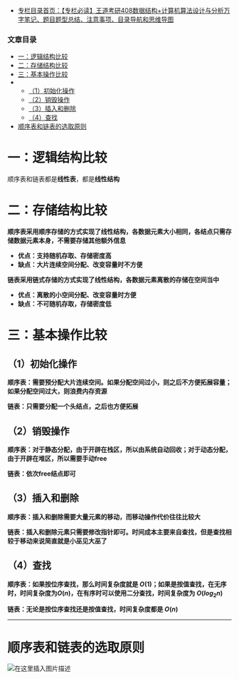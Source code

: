  

- [专栏目录首页：【专栏必读】王道考研408数据结构+计算机算法设计与分析万字笔记、题目题型总结、注意事项、目录导航和思维导图](https://zhangxing-tech.blog.csdn.net/article/details/121501138?spm=1001.2014.3001.5502)

### 文章目录

- [一：逻辑结构比较](#_4)
- [二：存储结构比较](#_8)
- [三：基本操作比较](#_19)
- - [（1）初始化操作](#1_20)
  - [（2）销毁操作](#2_26)
  - [（3）插入和删除](#3_33)
  - [（4）查找](#4_39)
- [顺序表和链表的选取原则](#_49)

# 一：逻辑结构比较

顺序表和链表都是**线性表**，都是**线性结构**

# 二：存储结构比较

**顺序表采用顺序存储的方式实现了线性结构，各数据元素大小相同，各结点只需存储数据元素本身，不需要存储其他额外信息**

- **优点：支持随机存取、存储密度高**
- **缺点：大片连续空间分配、改变容量时不方便**

**链表采用链式存储的方式实现了线性结构，各数据元素离散的存储在空间当中**

- **优点：离散的小空间分配、改变容量时方便**
- **缺点：不可随机存取，存储密度低**

# 三：基本操作比较

## （1）初始化操作

**顺序表：需要预分配大片连续空间。如果分配空间过小，则之后不方便拓展容量；如果分配空间过大，则浪费内存资源**

**链表：只需要分配一个头结点，之后也方便拓展**

## （2）销毁操作

**顺序表：对于静态分配，由于开辟在栈区，所以由系统自动回收；对于动态分配，由于开辟在堆区，所以需要手动free**

**链表：依次free结点即可**

## （3）插入和删除

**顺序表：插入和删除需要大量元素的移动，而移动操作代价往往比较大**

**链表：插入和删除元素只需要修改指针即可。时间成本主要来自查找，但是查找相较于移动来说简直就是小巫见大巫了**

## （4）查找

**顺序表：如果按位序查找，那么时间复杂度就是 $O(1)$；如果是按值查找，在无序时，时间复杂度为$O(n)$，在有序时可以使用二分查找，时间复杂度为 $O(log_{2}n)$**

**链表：无论是按位序查找还是按值查找，时间复杂度都是 $O(n)$**

---

# 顺序表和链表的选取原则

![在这里插入图片描述](https://ziquyun.com/main/csdn/img?url=https%3A%2F%2Fimg-blog.csdnimg.cn%2Fd97f87067b984022af1582c868abdb5b.png%3Fx-oss-process%3Dimage%2Fwatermark%2Ctype_ZHJvaWRzYW5zZmFsbGJhY2s%2Cshadow_50%2Ctext_Q1NETiBA5oiR5pOm5LqGREo%3D%2Csize_20%2Ccolor_FFFFFF%2Ct_70%2Cg_se%2Cx_16&rfUrl=https%3A%2F%2Fzhangxing-tech.blog.csdn.net%2Farticle%2Fdetails%2F121257835)
